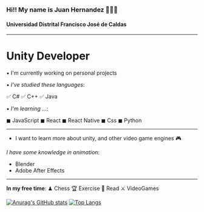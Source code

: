 ### Hi!! My name is Juan Hernandez 🙋🏾‍♂️

#### Universidad Distrital Francisco José de Caldas 
-----------------------------------------------------------------------------------------------
# Unity Developer

▪ I'm currently working on personal projects

▪ _I've studied these languages_:

  ✅ C#
  ✅ C++
  ✅ Java

▪ _I'm learning ..._:

  ◼ JavaScript
  ◼ React
  ◼ React Native
  ◼ Css
  ◼ Python
 
  -------------------------------------------------------------------------------------------------
  - I want to learn more about unity, and other video game engines 🎮
  
 
  _I have some knowledge in animation_:
  - Blender
  - Adobe After Effects
  
--------------------------------------------------------------------------------------------------------------

**In my free time**:
♟ Chess
🏆 Exercise
📕 Read
⚔ VideoGames



[![Anurag's GitHub stats](https://github-readme-stats.vercel.app/api?username=juannisperuza)](https://github.com/anuraghazra/github-readme-stats) [![Top Langs](https://github-readme-stats.vercel.app/api/top-langs/?username=juannisperuza)](https://github.com/anuraghazra/github-readme-stats)



